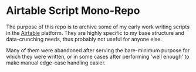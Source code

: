 # Airtable Script Mono-Repo

The purpose of this repo is to archive some of my early work writing scripts in the [Airtable](https://airtable.com) platform. They are highly specific to my base structure and data-crunching needs, thus probably not useful for anyone else.

Many of them were abandoned after serving the bare-minimum purpose for which they were written, or in some cases after performing 'well enough' to make manual edge-case handling easier.